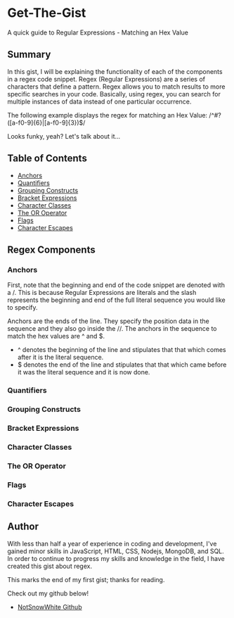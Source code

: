 # Get-The-Gist

A quick guide to Regular Expressions - Matching an Hex Value

## Summary

In this gist, I will be explaining the functionality of each of the components in a regex code snippet. Regex (Regular Expressions) are a series of characters that define a pattern. Regex allows you to match results to more specific searches in your code. Basically, using regex, you can search for multiple instances of data instead of one particular occurrence.

The following example displays the regex for matching an Hex Value: /^#?([a-f0-9]{6}|[a-f0-9]{3})$/

Looks funky, yeah? Let's talk about it...

## Table of Contents

- [Anchors](#anchors)
- [Quantifiers](#quantifiers)
- [Grouping Constructs](#grouping-constructs)
- [Bracket Expressions](#bracket-expressions)
- [Character Classes](#character-classes)
- [The OR Operator](#the-or-operator)
- [Flags](#flags)
- [Character Escapes](#character-escapes)

## Regex Components

### Anchors

First, note that the beginning and end of the code snippet are denoted with a /. This is because Regular Expressions are literals and the slash represents the beginning and end of the full literal sequence you would like to specify.

Anchors are the ends of the line. They specify the position data in the sequence and they also go inside the //.
The anchors in the sequence to match the hex values are ^ and $. 
- ^ denotes the beginning of the line and stipulates that that which comes after it is the literal sequence.
- $ denotes the end of the line and stipulates that that which came before it was the literal sequence and it is now done.

### Quantifiers

### Grouping Constructs

### Bracket Expressions

### Character Classes

### The OR Operator

### Flags

### Character Escapes

## Author

With less than half a year of experience in coding and development, I've gained minor skills in JavaScript, HTML, CSS, Nodejs, MongoDB, and SQL. In order to continue to progress my skills and knowledge in the field, I have created this gist about regex. 

This marks the end of my first gist; thanks for reading. 

Check out my github below!
- [NotSnowWhite Github](https://www.github.com/notsnowwhite)

